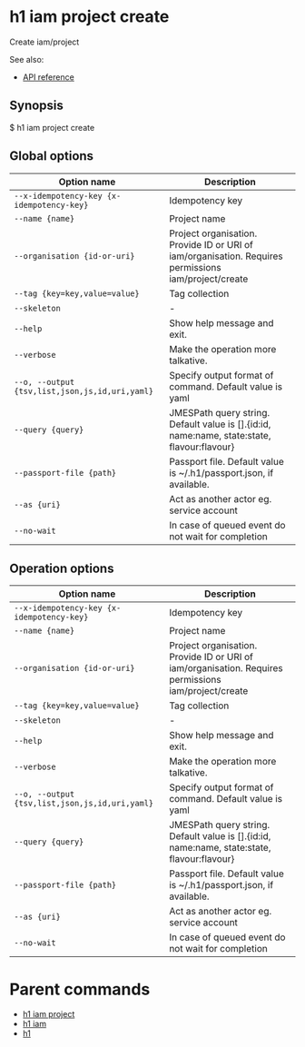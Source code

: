 
# h1 iam project create

Create iam/project

See also:

* [API reference](https://api.hyperone.com/v2/docs#operation/iam_project_create)

## Synopsis

$ h1 iam project create <options>

## Global options

| Option name                                        | Description                                                                                          |
| -------------------------------------------------- | ---------------------------------------------------------------------------------------------------- |
| ```--x-idempotency-key {x-idempotency-key}```      | Idempotency key                                                                                      |
| ```--name {name}```                                | Project name                                                                                         |
| ```--organisation {id-or-uri}```                   | Project organisation. Provide ID or URI of iam/organisation. Requires permissions iam/project/create |
| ```--tag {key=key,value=value}```                  | Tag collection                                                                                       |
| ```--skeleton```                                   | -                                                                                                    |
| ```--help```                                       | Show help message and exit.                                                                          |
| ```--verbose```                                    | Make the operation more talkative.                                                                   |
| ```--o, --output {tsv,list,json,js,id,uri,yaml}``` | Specify output format of command. Default value is yaml                                              |
| ```--query {query}```                              | JMESPath query string. Default value is [].\{id:id, name:name, state:state, flavour:flavour\}        |
| ```--passport-file {path}```                       | Passport file. Default value is ~/.h1/passport.json, if available.                                   |
| ```--as {uri}```                                   | Act as another actor eg. service account                                                             |
| ```--no-wait```                                    | In case of queued event do not wait for completion                                                   |

## Operation options

| Option name                                        | Description                                                                                          |
| -------------------------------------------------- | ---------------------------------------------------------------------------------------------------- |
| ```--x-idempotency-key {x-idempotency-key}```      | Idempotency key                                                                                      |
| ```--name {name}```                                | Project name                                                                                         |
| ```--organisation {id-or-uri}```                   | Project organisation. Provide ID or URI of iam/organisation. Requires permissions iam/project/create |
| ```--tag {key=key,value=value}```                  | Tag collection                                                                                       |
| ```--skeleton```                                   | -                                                                                                    |
| ```--help```                                       | Show help message and exit.                                                                          |
| ```--verbose```                                    | Make the operation more talkative.                                                                   |
| ```--o, --output {tsv,list,json,js,id,uri,yaml}``` | Specify output format of command. Default value is yaml                                              |
| ```--query {query}```                              | JMESPath query string. Default value is [].\{id:id, name:name, state:state, flavour:flavour\}        |
| ```--passport-file {path}```                       | Passport file. Default value is ~/.h1/passport.json, if available.                                   |
| ```--as {uri}```                                   | Act as another actor eg. service account                                                             |
| ```--no-wait```                                    | In case of queued event do not wait for completion                                                   |

# Parent commands

* [h1 iam project](./../README.md)
* [h1 iam](./../../README.md)
* [h1](./../../../README.md)
